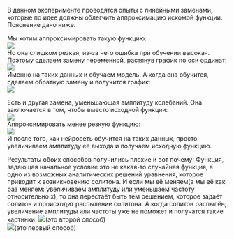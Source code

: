 В данном эксперименте проводятся опыты с линейными заменами, которые по идее должны облегчить аппроксимацию искомой функции. Пояснение дано ниже.  

Мы хотим аппроксимировать такую функцию:  
<img src="https://github.com/mikhakuv/PINNs/blob/main/pictures/exp36_capture_1.png">  
Но она слишком резкая, из-за чего ошибка при обучении высокая. Поэтому сделаем замену переменной, растянув график по оси ординат:  
<img src="https://github.com/mikhakuv/PINNs/blob/main/pictures/exp36_capture_2.png">  
Именно на таких данных и обучаем модель. А когда она обучится, сделаем обратную замену и получится график:  
<img src="https://github.com/mikhakuv/PINNs/blob/main/pictures/exp36_capture_3.png">  

Есть и другая замена, уменьшающая амплитуду колебаний. Она заключается в том, чтобы вместо исходной функции:  
<img src="https://github.com/mikhakuv/PINNs/blob/main/pictures/exp36_capture_4.png">  
Аппроксимировать менее резкую функцию:  
<img src="https://github.com/mikhakuv/PINNs/blob/main/pictures/exp36_capture_5.png">  
И после того, как нейросеть обучится на таких данных, просто увеличиваем амплитуду её выхода и получаем исходную функцию.  

Результаты обоих способов получились плохие и вот почему: Функция, задающая начальное условие это не какая-то случайная функция, а одно из возможных аналитических решений уравнения, которое приводит к возникновению солитона.
И если мы её меняем(а мы её как раз меняем: увеличиваем амплитуду или уменьшаем частоту относительно x), то она перестаёт быть тем решением, которое задаёт солитон и происходит распыление солитона. А когда солитон распылён,
увеличение амплитуды или частоты уже не поможет и получатся такие картинки: 
<img src="https://github.com/mikhakuv/PINNs/blob/main/pictures/exp36_capture_6.png">(это второй способ)   
<img src="https://github.com/mikhakuv/PINNs/blob/main/pictures/exp36_capture_7.png">(это первый способ)   
